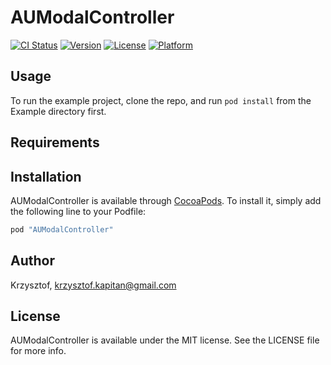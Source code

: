 # AUModalController

[![CI Status](http://img.shields.io/travis/Krzysztof/AUModalController.svg?style=flat)](https://travis-ci.org/Krzysztof/AUModalController)
[![Version](https://img.shields.io/cocoapods/v/AUModalController.svg?style=flat)](http://cocoapods.org/pods/AUModalController)
[![License](https://img.shields.io/cocoapods/l/AUModalController.svg?style=flat)](http://cocoapods.org/pods/AUModalController)
[![Platform](https://img.shields.io/cocoapods/p/AUModalController.svg?style=flat)](http://cocoapods.org/pods/AUModalController)

## Usage

To run the example project, clone the repo, and run `pod install` from the Example directory first.

## Requirements

## Installation

AUModalController is available through [CocoaPods](http://cocoapods.org). To install
it, simply add the following line to your Podfile:

```ruby
pod "AUModalController"
```

## Author

Krzysztof, krzysztof.kapitan@gmail.com

## License

AUModalController is available under the MIT license. See the LICENSE file for more info.
